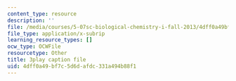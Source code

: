 ```yaml
---
content_type: resource
description: ''
file: /media/courses/5-07sc-biological-chemistry-i-fall-2013/4dff0a49bf7c5d6dafdc331a494b88f1_XmS9DYHQHi0.vtt
file_type: application/x-subrip
learning_resource_types: []
ocw_type: OCWFile
resourcetype: Other
title: 3play caption file
uid: 4dff0a49-bf7c-5d6d-afdc-331a494b88f1
---
```

